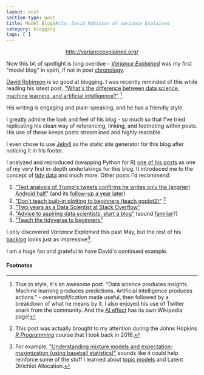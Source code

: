 ```yaml
---
layout: post
section-type: post
title: Model Blog&#x3a; David Robinson of Variance Explained
category: blogging
tags: [ ]
---
```


<p style="text-align: center"><a href="http://varianceexplained.org/">http://varianceexplained.org/</a></p>

Now this bit of spotlight is long overdue - [_Variance Explained_](http://varianceexplained.org/) was my first "model blog" in spirit, if not in post [chronology](/categories/blogging.html).

[David Robinson](http://varianceexplained.org/about/) is so good at blogging. I was recently reminded of this while reading his latest post, ["What's the difference between data science, machine learning, and artificial intelligence?"](http://varianceexplained.org/r/ds-ml-ai/) [^brief-thoughts].

His writing is engaging and plain-speaking, and he has a friendly style.

I greatly admire the look and feel of his blog - so much so that I've tried replicating his ‎clean way of referencing, linking, and footnoting within posts. His use of these keeps posts streamlined and highly readable.

I even chose to use [Jekyll](https://jekyllrb.com/) as the static site generator for this blog after noticing it in his footer.

I analyzed and reproduced (swapping Python for R) [one of his posts](/portfolio-building/2017/10/18/data-is-all-around-us.html) as one of my very first in-depth undertakings for this blog. It introduced me to the concept of [tidy data](http://vita.had.co.nz/papers/tidy-data.html) and much more. Other posts I'd recommend:
1. ["Text analysis of Trump's tweets confirms he writes only the (angrier) Android half"](http://varianceexplained.org/r/trump-tweets/) (and its [follow-up a year later](http://varianceexplained.org/r/trump-followup/))
2. ["Don't teach built-in plotting to beginners (teach ggplot2)"](http://varianceexplained.org/r/teach_ggplot2_to_beginners/) [^source]
3. ["Two years as a Data Scientist at Stack Overflow"](http://varianceexplained.org/r/two-years-data-scientist/)
4. ["Advice to aspiring data scientists: start a blog"](http://varianceexplained.org/r/start-blog/) (sound [familiar](/blogging/2017/07/09/fast-ai-blog.html)?)
5. ["Teach the tidyverse to beginners"](http://varianceexplained.org/r/teach-tidyverse/)

I only discovered _Variance Explained_ this past May, but the rest of his [backlog](http://varianceexplained.org/posts/) looks just as impressive[^mixture-models].

I am a huge fan and grateful to have David's continued example.

#### Footnotes

[^brief-thoughts]: True to style, it's an awesome post. "Data science produces insights. Machine learning produces predictions. Artificial intelligence produces actions." - _oversimplification_ made useful, then followed by a breakdown of what he means by it. I also enjoyed his use of Twitter snark from the community. And the [AI effect](https://en.wikipedia.org/wiki/AI_effect) has its own Wikipedia page!
[^source]: This post was actually brought to my attention during the Johns Hopkins [_R Programming_](https://www.coursera.org/learn/r-programming/home/welcome) course that I took back in 2016.
[^mixture-models]: For example, ["Understanding mixture models and expectation-maximization (using baseball statistics)"](http://varianceexplained.org/r/mixture-models-baseball/) sounds like it could help reinforce some of the stuff I learned about [topic models](/notes/2017/12/07/topics-and-dim-reduction.html) and Latent Dirichlet Allocation.
